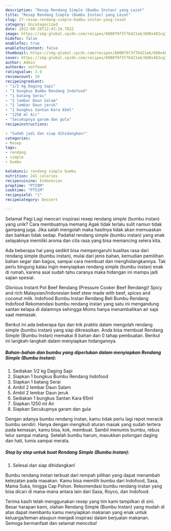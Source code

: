 ```yaml
---
description: "Resep Rendang Simple (Bumbu Instan) yang Lezat"
title: "Resep Rendang Simple (Bumbu Instan) yang Lezat"
slug: 27-resep-rendang-simple-bumbu-instan-yang-lezat
category: Uncategorized
date: 2022-08-28T12:43:24.792Z
image: https://img-global.cpcdn.com/recipes/6000f9f3f7b421a6/680x482cq70/rendang-simple-bumbu-instan-foto-resep-utama.jpg
hideToc: false
enableToc: true
enableTocContent: false
thumbnail: https://img-global.cpcdn.com/recipes/6000f9f3f7b421a6/680x482cq70/rendang-simple-bumbu-instan-foto-resep-utama.jpg
cover: https://img-global.cpcdn.com/recipes/6000f9f3f7b421a6/680x482cq70/rendang-simple-bumbu-instan-foto-resep-utama.jpg
author: Admin
authorAv: notfound
ratingvalue: 3.9
reviewcount: 19
recipeingredient:
- "1/2 kg Daging Sapi"
- "1 bungkus Bumbu Rendang Indofood"
- "1 batang Serai"
- "2 lembar Daun Salam"
- "2 lembar Daun jeruk"
- "1 bungkus Santan Kara 65ml"
- "1250 ml Air"
- "Secukupnya garam dan gula"
recipeinstructions:

- "Sudah jadi dan siap dihidangkan!"
categories:
- Resep
tags:
- rendang
- simple
- bumbu

katakunci: rendang simple bumbu 
nutrition: 241 calories
recipecuisine: Indonesian
preptime: "PT29M"
cooktime: "PT51M"
recipeyield: "1"
recipecategory: Dessert

---
```



Selamat Pagi Lagi mencari inspirasi resep rendang simple (bumbu instan) yang unik? Cara membuatnya memang Agak tidak terlalu sulit namun tidak gampang juga. Jika salah mengolah maka hasilnya tidak akan memuaskan dan bahkan tidak sedap. Padahal rendang simple (bumbu instan) yang enak selayaknya memiliki aroma dan cita rasa yang bisa memancing selera kita.


Ada beberapa hal yang sedikit bisa mempengaruhi kualitas rasa dari rendang simple (bumbu instan), mulai dari jenis bahan, kemudian pemilihan bahan segar dan bagus, sampai cara membuat dan menghidangkannya. Tak perlu bingung kalau ingin menyiapkan rendang simple (bumbu instan) enak di rumah, karena asal sudah tahu caranya maka hidangan ini mampu jadi sajian spesial.

Glorious Instant Pot Beef Rendang (Pressure Cooker Beef Rendang)! Spicy and rich Malaysian/Indonesian beef stew made with beef, spices and coconut milk. Indofood Bumbu Instan Rendang Beli Bumbu Rendang Indofood Rekomendasi bumbu rendang instan yang satu ini mengandung santan kelapa di dalamnya sehingga Moms hanya menambahkan air saja saat memasak.


Berikut ini ada beberapa tips dan trik praktis dalam mengolah rendang simple (bumbu instan) yang siap dikreasikan. Anda bisa membuat Rendang Simple (Bumbu Instan) memakai 8 bahan dan 0 tahap pembuatan. Berikut ini langkah-langkah dalam menyiapkan hidangannya.

<!--inarticleads1-->

##### Bahan-bahan dan bumbu yang diperlukan dalam menyiapkan Rendang Simple (Bumbu Instan):

1. Sediakan 1/2 kg Daging Sapi
1. Siapkan 1 bungkus Bumbu Rendang Indofood
1. Siapkan 1 batang Serai
1. Ambil 2 lembar Daun Salam
1. Ambil 2 lembar Daun jeruk
1. Sediakan 1 bungkus Santan Kara 65ml
1. Siapkan 1250 ml Air
1. Siapkan Secukupnya garam dan gula


Dengan adanya bumbu rendang instan, kamu tidak perlu lagi repot meracik bumbu sendiri. Hanya dengan mengikuti aturan masak yang sudah tertera pada kemasan, kamu bisa, kok, membuat. Sambil menumis bumbu, rebus telur sampai matang. Setelah bumbu harum, masukkan potongan daging dan hati, tumis sampai merata. 

<!--inarticleads2-->

##### Step by step untuk buat Rendang Simple (Bumbu Instan):


1. Selesai dan siap dihidangkan!

Bumbu rendang instan terbuat dari rempah pilihan yang dapat menambah kelezatan pada masakan. Kamu bisa memilih bumbu dari Indofood, Sasa, Mama Suka, hingga Cap Pohon. Rekomendasi bumbu rendang instan yang bisa dicari di mana-mana antara lain dari Sasa, Royco, dan Indofood. 

Terima kasih telah menggunakan resep yang tim kami tampilkan di sini. Besar harapan kami, olahan Rendang Simple (Bumbu Instan) yang mudah di atas dapat membantu kamu menyiapkan makanan yang enak untuk keluarga/teman ataupun menjadi inspirasi dalam berjualan makanan. Semoga bermanfaat dan selamat mencoba!
